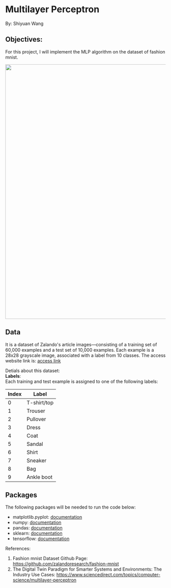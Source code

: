 # Multilayer Perceptron
By: Shiyuan Wang
## Objectives:
For this project, I will implement the MLP algorithm on the dataset of fashion mnist.

<img src="https://raw.githubusercontent.com/zalandoresearch/fashion-mnist/master/doc/img/fashion-mnist-sprite.png" width="900" height="800">


## Data
It is a dataset of Zalando's article images—consisting of a training set of 60,000 examples and a test set of 10,000 examples. Each example is a 28x28 grayscale image, associated with a label from 10 classes. The access website link is: [access link](https://github.com/zalandoresearch/fashion-mnist)

Detials about this dataset:\
**Labels**:\
Each training and test example is assigned to one of the following labels:

| Index | Label |
| --- | --- |
0 |T-shirt/top
1 |Trouser
2 |Pullover
3 |Dress
4 |Coat
5 |Sandal
6 |Shirt
7 |Sneaker
8 |Bag
9 |Ankle boot

## Packages
The following packages will be needed to run the code below:
*   matplotlib.pyplot: [documentation](https://matplotlib.org/stable/api/_as_gen/matplotlib.pyplot.html)
*   numpy: [documentation](https://numpy.org/devdocs/)
*   pandas: [documentation](https://pandas.pydata.org/docs/)
*   sklearn: [documentation](https://scikit-learn.org/stable/)
*   tensorflow: [documentation](https://www.tensorflow.org/api_docs)

References: 
1. Fashion mnist Dataset Github Page: https://github.com/zalandoresearch/fashion-mnist
2. The Digital Twin Paradigm for Smarter Systems and Environments: The Industry Use Cases: https://www.sciencedirect.com/topics/computer-science/multilayer-perceptron
